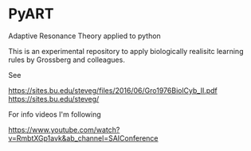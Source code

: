 # PyART

Adaptive Resonance Theory applied to python

This is an experimental repository to apply biologically realisitc learning rules by Grossberg and colleagues.

See 

https://sites.bu.edu/steveg/files/2016/06/Gro1976BiolCyb_II.pdf
https://sites.bu.edu/steveg/

For info videos I'm following

https://www.youtube.com/watch?v=RmbtXGp1avk&ab_channel=SAIConference